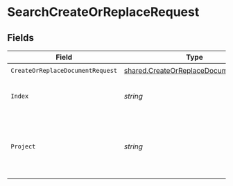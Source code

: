 # SearchCreateOrReplaceRequest


## Fields

| Field                                                                                                 | Type                                                                                                  | Required                                                                                              | Description                                                                                           |
| ----------------------------------------------------------------------------------------------------- | ----------------------------------------------------------------------------------------------------- | ----------------------------------------------------------------------------------------------------- | ----------------------------------------------------------------------------------------------------- |
| `CreateOrReplaceDocumentRequest`                                                                      | [shared.CreateOrReplaceDocumentRequest](../../../pkg/models/shared/createorreplacedocumentrequest.md) | :heavy_check_mark:                                                                                    | N/A                                                                                                   |
| `Index`                                                                                               | *string*                                                                                              | :heavy_check_mark:                                                                                    | index name where to create documents.                                                                 |
| `Project`                                                                                             | *string*                                                                                              | :heavy_check_mark:                                                                                    | Project name whose db is under target to insert documents.                                            |